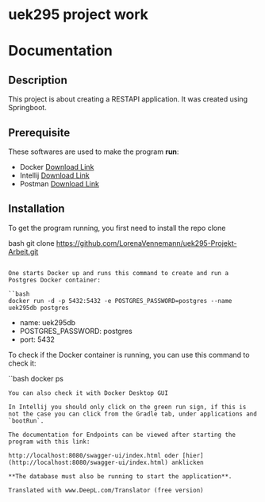 # uek295 project work
# Documentation

## Description

This project is about creating a RESTAPI application. It was created using Springboot.

## Prerequisite

These softwares are used to make the program **run**:

- Docker [Download Link](https://docs.docker.com/get-docker/)
- Intellij [Download Link](https://www.jetbrains.com/idea/)
- Postman [Download Link](https://www.postman.com/downloads/)

## Installation

To get the program running, you first need to install the repo clone

bash
git clone https://github.com/LorenaVennemann/uek295-Projekt-Arbeit.git
```

One starts Docker up and runs this command to create and run a Postgres Docker container:

``bash
docker run -d -p 5432:5432 -e POSTGRES_PASSWORD=postgres --name uek295db postgres
```

- name: uek295db
- POSTGRES_PASSWORD: postgres
- port: 5432

To check if the Docker container is running, you can use this command to check it:

``bash
docker ps
```
You can also check it with Docker Desktop GUI

In Intellij you should only click on the green run sign, if this is not the case you can click from the Gradle tab, under applications and `bootRun`.

The documentation for Endpoints can be viewed after starting the program with this link:

http://localhost:8080/swagger-ui/index.html oder [hier](http://localhost:8080/swagger-ui/index.html) anklicken

**The database must also be running to start the application**.

Translated with www.DeepL.com/Translator (free version)
